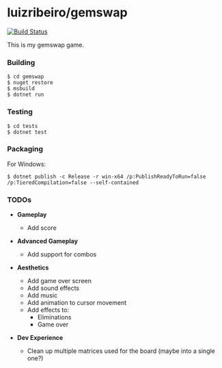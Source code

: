 # luizribeiro/gemswap

[![Build Status](https://travis-ci.com/luizribeiro/gemswap.svg?token=Y5WyECQyFrzmKkJLsCaK&branch=master)](https://travis-ci.com/luizribeiro/gemswap)

This is my gemswap game.

### Building

```
$ cd gemswap
$ nuget restore
$ msbuild
$ dotnet run
```

### Testing

```
$ cd tests
$ dotnet test
```

### Packaging

For Windows:

```
$ dotnet publish -c Release -r win-x64 /p:PublishReadyToRun=false /p:TieredCompilation=false --self-contained
```

### TODOs

* **Gameplay**
  * Add score

* **Advanced Gameplay**
  * Add support for combos

* **Aesthetics**
  * Add game over screen
  * Add sound effects
  * Add music
  * Add animation to cursor movement
  * Add effects to:
    * Eliminations
    * Game over

* **Dev Experience**
  * Clean up multiple matrices used for the board (maybe into a single one?)

